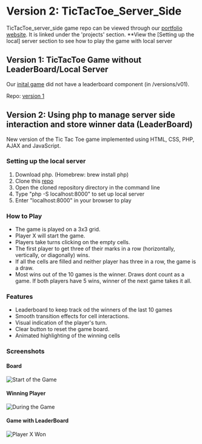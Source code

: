 # Version 2: TicTacToe_Server_Side

TicTacToe_server_side game repo can be viewed through our [portfolio website](https://alperenakin.github.io/portfolio/). It is linked under the 'projects' section.
**View the [Setting up the local] server section to see how to play the game with local server

## Version 1: TicTacToe Game without LeaderBoard/Local Server
Our [inital game](https://alperenakin.github.io/TicTacToe/) did not have a leaderboard component (in /versions/v01).

Repo: [version 1](https://github.com/AlperenAkin/TicTacToe)

## Version 2: Using php to manage server side interaction and store winner data (LeaderBoard)

New version of the Tic Tac Toe game implemented using HTML, CSS, PHP, AJAX and JavaScript.

### Setting up the local server

1. Download php. (Homebrew: brew install php)
2. Clone this [repo](https://github.com/tahze0/TicTacToe_Server_Side)
3. Open the cloned repository directory in the command line
4. Type "php -S localhost:8000" to set up local server
5. Enter "localhost:8000" in your browser to play

### How to Play

- The game is played on a 3x3 grid.
- Player X will start the game.
- Players take turns clicking on the empty cells.
- The first player to get three of their marks in a row (horizontally, vertically, or diagonally) wins.
- If all the cells are filled and neither player has three in a row, the game is a draw.
- Most wins out of the 10 games is the winner. Draws dont count as a game.
  If both players have 5 wins, winner of the next game takes it all.

### Features

- Leaderboard to keep track od the winners of the last 10 games
- Smooth transition effects for cell interactions.
- Visual indication of the player's turn.
- Clear button to reset the game board.
- Animated highlighting of the winning cells

### Screenshots

#### Board 
![Start of the Game](images/start.png)

#### Winning Player
![During the Game](images/during.png)

#### Game with LeaderBoard
![Player X Won](images/x_won.png)




